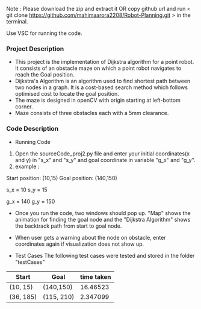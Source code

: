 Note : Please download the zip and extract it OR copy github url and run < git clone https://github.com/mahimaarora2208/Robot-Planning.git > in the terminal.

Use VSC for running the code.

<h3>Project Description</h3>

* This project is the implementation of Dijkstra algorithm for a point robot. It consists of an obstacle maze on which a point robot navigates to reach 
  the Goal position.
* Dijkstra's Algorithm is an algorithm used to find shortest path between two nodes in a graph. It is a cost-based search method which follows optimised 
  cost to locate the goal position.
* The maze is designed in openCV with origin starting at left-bottom corner.
* Maze consists of three obstacles each with a 5mm clearance. 

<h3> Code Description</h3>

* Running Code
1. Open the sourceCode_proj2.py file and enter your initial coordinates(x and y) in "s_x" and "s_y"  and goal coordinate in variable "g_x" and "g_y".
2. example :  

Start position: (10,15)
Goal position: (140,150)

s_x = 10
s_y = 15

g_x = 140
g_y = 150

* Once you run the code, two windows should pop up. "Map" shows the animation for finding the goal node and the "Dijkstra Algorithm" shows the backtrack path from start to goal node. 

* When user gets a warning about the node on obstacle, enter coordinates again if visualization does not show up.


* Test Cases
The following test cases were tested and stored in the folder "testCases"

|     Start     |    Goal       | time taken  |
| ------------- | ------------- | ----------- |
|    (10, 15)   |  (140,150)    |  16.46523   |
|    (36, 185)  |  (115, 210)   |  2.347099   | # Gives warning since it is on obstacle 

